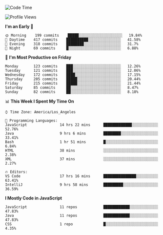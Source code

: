 <!--START_SECTION:waka-->
![Code Time](http://img.shields.io/badge/Code%20Time-0%20secs-blue)

![Profile Views](http://img.shields.io/badge/Profile%20Views-10-blue)

**I'm an Early 🐤** 

```text
🌞 Morning    199 commits    █████░░░░░░░░░░░░░░░░░░░░   19.84% 
🌆 Daytime    417 commits    ██████████░░░░░░░░░░░░░░░   41.58% 
🌃 Evening    318 commits    ████████░░░░░░░░░░░░░░░░░   31.7% 
🌙 Night      69 commits     █░░░░░░░░░░░░░░░░░░░░░░░░   6.88%

```
📅 **I'm Most Productive on Friday** 

```text
Monday       123 commits    ███░░░░░░░░░░░░░░░░░░░░░░   12.26% 
Tuesday      121 commits    ███░░░░░░░░░░░░░░░░░░░░░░   12.06% 
Wednesday    172 commits    ████░░░░░░░░░░░░░░░░░░░░░   17.15% 
Thursday     205 commits    █████░░░░░░░░░░░░░░░░░░░░   20.44% 
Friday       215 commits    █████░░░░░░░░░░░░░░░░░░░░   21.44% 
Saturday     85 commits     ██░░░░░░░░░░░░░░░░░░░░░░░   8.47% 
Sunday       82 commits     ██░░░░░░░░░░░░░░░░░░░░░░░   8.18%

```


📊 **This Week I Spent My Time On** 

```text
⌚︎ Time Zone: America/Los_Angeles

💬 Programming Languages: 
JavaScript               14 hrs 22 mins      █████████████░░░░░░░░░░░░   52.76% 
Java                     9 hrs 6 mins        ████████░░░░░░░░░░░░░░░░░   33.41% 
Bash                     1 hr 51 mins        █░░░░░░░░░░░░░░░░░░░░░░░░   6.84% 
HTML                     38 mins             ░░░░░░░░░░░░░░░░░░░░░░░░░   2.38% 
XML                      37 mins             ░░░░░░░░░░░░░░░░░░░░░░░░░   2.27%

🔥 Editors: 
VS Code                  17 hrs 16 mins      ███████████████░░░░░░░░░░   63.41% 
IntelliJ                 9 hrs 58 mins       █████████░░░░░░░░░░░░░░░░   36.59%

```

**I Mostly Code in JavaScript** 

```text
JavaScript               11 repos            ████████████░░░░░░░░░░░░░   47.83% 
Java                     11 repos            ████████████░░░░░░░░░░░░░   47.83% 
CSS                      1 repo              █░░░░░░░░░░░░░░░░░░░░░░░░   4.35%

```



<!--END_SECTION:waka-->
